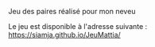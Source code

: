 Jeu des paires réalisé pour mon neveu

Le jeu est disponible à l'adresse suivante : https://siamja.github.io/JeuMattia/
